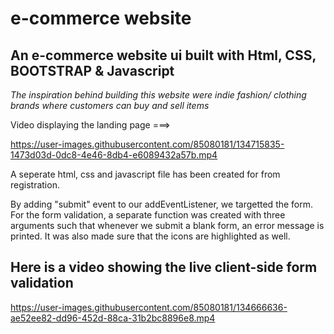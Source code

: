 # e-commerce website
 An e-commerce website ui built with Html, CSS, BOOTSTRAP & Javascript
 --------------------------------------------------
 
 *The inspiration behind building this website were indie fashion/ clothing brands where customers can buy and sell items*
 
 
Video displaying the landing page ===> 



https://user-images.githubusercontent.com/85080181/134715835-1473d03d-0dc8-4e46-8db4-e6089432a57b.mp4











A seperate html, css and javascript file has been created for from registration.

By adding "submit" event to our addEventListener, we targetted the form.
For the form validation, a separate function was created with three arguments such that whenever we submit a blank form, an error message is printed. 
It was also made sure that the icons are highlighted as well. 

Here is a video showing the live client-side form validation
-----------------------------------------------------------------



https://user-images.githubusercontent.com/85080181/134666636-ae52ee82-dd96-452d-88ca-31b2bc8896e8.mp4







 
 
